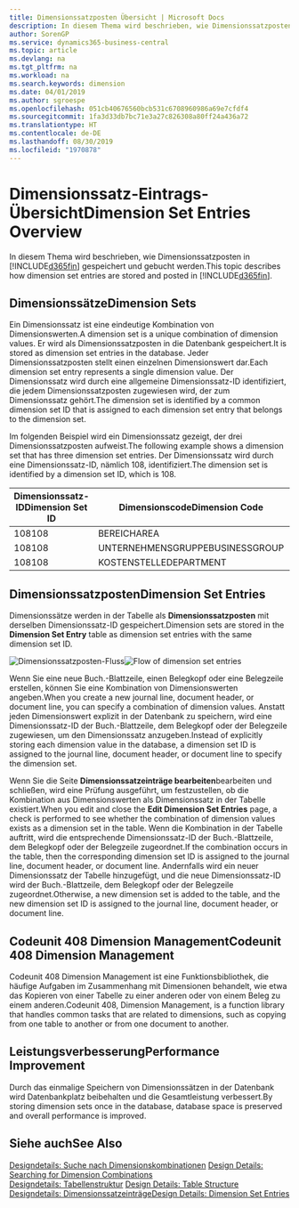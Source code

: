 ```yaml
---
title: Dimensionssatzposten Übersicht | Microsoft Docs
description: In diesem Thema wird beschrieben, wie Dimensionssatzposten in Dynamics 365 gespeichert und gebucht werden.
author: SorenGP
ms.service: dynamics365-business-central
ms.topic: article
ms.devlang: na
ms.tgt_pltfrm: na
ms.workload: na
ms.search.keywords: dimension
ms.date: 04/01/2019
ms.author: sgroespe
ms.openlocfilehash: 051cb40676560bcb531c6708960986a69e7cfdf4
ms.sourcegitcommit: 1fa3d33db7bc71e3a27c826308a80ff24a436a72
ms.translationtype: HT
ms.contentlocale: de-DE
ms.lasthandoff: 08/30/2019
ms.locfileid: "1970878"
---
```

# <a name="dimension-set-entries-overview"></a><span data-ttu-id="6f346-103">Dimensionssatz-Eintrags-Übersicht</span><span class="sxs-lookup"><span data-stu-id="6f346-103">Dimension Set Entries Overview</span></span>
<span data-ttu-id="6f346-104">In diesem Thema wird beschrieben, wie Dimensionssatzposten in [!INCLUDE[d365fin](includes/d365fin_md.md)] gespeichert und gebucht werden.</span><span class="sxs-lookup"><span data-stu-id="6f346-104">This topic describes how dimension set entries are stored and posted in [!INCLUDE[d365fin](includes/d365fin_md.md)].</span></span>  

## <a name="dimension-sets"></a><span data-ttu-id="6f346-105">Dimensionssätze</span><span class="sxs-lookup"><span data-stu-id="6f346-105">Dimension Sets</span></span>  
<span data-ttu-id="6f346-106">Ein Dimensionssatz ist eine eindeutige Kombination von Dimensionswerten.</span><span class="sxs-lookup"><span data-stu-id="6f346-106">A dimension set is a unique combination of dimension values.</span></span> <span data-ttu-id="6f346-107">Er wird als Dimensionssatzposten in die Datenbank gespeichert.</span><span class="sxs-lookup"><span data-stu-id="6f346-107">It is stored as dimension set entries in the database.</span></span> <span data-ttu-id="6f346-108">Jeder Dimensionssatzposten stellt einen einzelnen Dimensionswert dar.</span><span class="sxs-lookup"><span data-stu-id="6f346-108">Each dimension set entry represents a single dimension value.</span></span> <span data-ttu-id="6f346-109">Der Dimensionssatz wird durch eine allgemeine Dimensionssatz-ID identifiziert, die jedem Dimensionssatzposten zugewiesen wird, der zum Dimensionssatz gehört.</span><span class="sxs-lookup"><span data-stu-id="6f346-109">The dimension set is identified by a common dimension set ID that is assigned to each dimension set entry that belongs to the dimension set.</span></span>  

<span data-ttu-id="6f346-110">Im folgenden Beispiel wird ein Dimensionssatz gezeigt, der drei Dimensionssatzposten aufweist.</span><span class="sxs-lookup"><span data-stu-id="6f346-110">The following example shows a dimension set that has three dimension set entries.</span></span> <span data-ttu-id="6f346-111">Der Dimensionssatz wird durch eine Dimensionssatz-ID, nämlich 108, identifiziert.</span><span class="sxs-lookup"><span data-stu-id="6f346-111">The dimension set is identified by a dimension set ID, which is 108.</span></span>  

|<span data-ttu-id="6f346-112">Dimensionssatz-ID</span><span class="sxs-lookup"><span data-stu-id="6f346-112">Dimension Set ID</span></span>|<span data-ttu-id="6f346-113">Dimensionscode</span><span class="sxs-lookup"><span data-stu-id="6f346-113">Dimension Code</span></span>|<span data-ttu-id="6f346-114">Dimensionswertcode</span><span class="sxs-lookup"><span data-stu-id="6f346-114">Dimension Value Code</span></span>|<span data-ttu-id="6f346-115">Dimensionswertname</span><span class="sxs-lookup"><span data-stu-id="6f346-115">Dimension Value Name</span></span>|  
|----------------------|--------------------|--------------------------|--------------------------|  
|<span data-ttu-id="6f346-116">108</span><span class="sxs-lookup"><span data-stu-id="6f346-116">108</span></span>|<span data-ttu-id="6f346-117">BEREICH</span><span class="sxs-lookup"><span data-stu-id="6f346-117">AREA</span></span>|<span data-ttu-id="6f346-118">70</span><span class="sxs-lookup"><span data-stu-id="6f346-118">70</span></span>|<span data-ttu-id="6f346-119">Nordamerika</span><span class="sxs-lookup"><span data-stu-id="6f346-119">America North</span></span>|  
|<span data-ttu-id="6f346-120">108</span><span class="sxs-lookup"><span data-stu-id="6f346-120">108</span></span>|<span data-ttu-id="6f346-121">UNTERNEHMENSGRUPPE</span><span class="sxs-lookup"><span data-stu-id="6f346-121">BUSINESSGROUP</span></span>|<span data-ttu-id="6f346-122">POS1</span><span class="sxs-lookup"><span data-stu-id="6f346-122">HOME</span></span>|<span data-ttu-id="6f346-123">Start</span><span class="sxs-lookup"><span data-stu-id="6f346-123">Home</span></span>|  
|<span data-ttu-id="6f346-124">108</span><span class="sxs-lookup"><span data-stu-id="6f346-124">108</span></span>|<span data-ttu-id="6f346-125">KOSTENSTELLE</span><span class="sxs-lookup"><span data-stu-id="6f346-125">DEPARTMENT</span></span>|<span data-ttu-id="6f346-126">VERKAUF</span><span class="sxs-lookup"><span data-stu-id="6f346-126">SALES</span></span>|<span data-ttu-id="6f346-127">Verkauf</span><span class="sxs-lookup"><span data-stu-id="6f346-127">Sales</span></span>|  

## <a name="dimension-set-entries"></a><span data-ttu-id="6f346-128">Dimensionssatzposten</span><span class="sxs-lookup"><span data-stu-id="6f346-128">Dimension Set Entries</span></span>  
<span data-ttu-id="6f346-129">Dimensionssätze werden in der Tabelle als **Dimensionssatzposten** mit derselben Dimensionssatz-ID gespeichert.</span><span class="sxs-lookup"><span data-stu-id="6f346-129">Dimension sets are stored in the **Dimension Set Entry** table as dimension set entries with the same dimension set ID.</span></span>  

<span data-ttu-id="6f346-130">![Dimensionssatzposten-Fluss](media/dimensionentrynav7.png "Dimensionssatzposten-Fluss")</span><span class="sxs-lookup"><span data-stu-id="6f346-130">![Flow of dimension set entries](media/dimensionentrynav7.png "Flow of dimension set entries")</span></span>  

<span data-ttu-id="6f346-131">Wenn Sie eine neue Buch.-Blattzeile, einen Belegkopf oder eine Belegzeile erstellen, können Sie eine Kombination von Dimensionswerten angeben.</span><span class="sxs-lookup"><span data-stu-id="6f346-131">When you create a new journal line, document header, or document line, you can specify a combination of dimension values.</span></span> <span data-ttu-id="6f346-132">Anstatt jeden Dimensionswert explizit in der Datenbank zu speichern, wird eine Dimensionssatz-ID der Buch.-Blattzeile, dem Belegkopf oder der Belegzeile zugewiesen, um den Dimensionssatz anzugeben.</span><span class="sxs-lookup"><span data-stu-id="6f346-132">Instead of explicitly storing each dimension value in the database, a dimension set ID is assigned to the journal line, document header, or document line to specify the dimension set.</span></span>  

<span data-ttu-id="6f346-133">Wenn Sie die Seite **Dimensionssatzeinträge bearbeiten**bearbeiten und schließen, wird eine Prüfung ausgeführt, um festzustellen, ob die Kombination aus Dimensionswerten als Dimensionssatz in der Tabelle existiert.</span><span class="sxs-lookup"><span data-stu-id="6f346-133">When you edit and close the **Edit Dimension Set Entries** page, a check is performed to see whether the combination of dimension values exists as a dimension set in the table.</span></span> <span data-ttu-id="6f346-134">Wenn die Kombination in der Tabelle auftritt, wird die entsprechende Dimensionssatz-ID der Buch.-Blattzeile, dem Belegkopf oder der Belegzeile zugeordnet.</span><span class="sxs-lookup"><span data-stu-id="6f346-134">If the combination occurs in the table, then the corresponding dimension set ID is assigned to the journal line, document header, or document line.</span></span> <span data-ttu-id="6f346-135">Andernfalls wird ein neuer Dimensionssatz der Tabelle hinzugefügt, und die neue Dimensionssatz-ID wird der Buch.-Blattzeile, dem Belegkopf oder der Belegzeile zugeordnet.</span><span class="sxs-lookup"><span data-stu-id="6f346-135">Otherwise, a new dimension set is added to the table, and the new dimension set ID is assigned to the journal line, document header, or document line.</span></span>

## <a name="codeunit-408-dimension-management"></a><span data-ttu-id="6f346-136">Codeunit 408 Dimension Management</span><span class="sxs-lookup"><span data-stu-id="6f346-136">Codeunit 408 Dimension Management</span></span>
<span data-ttu-id="6f346-137">Codeunit 408 Dimension Management ist eine Funktionsbibliothek, die häufige Aufgaben im Zusammenhang mit Dimensionen behandelt, wie etwa das Kopieren von einer Tabelle zu einer anderen oder von einem Beleg zu einem anderen.</span><span class="sxs-lookup"><span data-stu-id="6f346-137">Codeunit 408, Dimension Management, is a function library that handles common tasks that are related to dimensions, such as copying from one table to another or from one document to another.</span></span>

## <a name="performance-improvement"></a><span data-ttu-id="6f346-138">Leistungsverbesserung</span><span class="sxs-lookup"><span data-stu-id="6f346-138">Performance Improvement</span></span>  
<span data-ttu-id="6f346-139">Durch das einmalige Speichern von Dimensionssätzen in der Datenbank wird Datenbankplatz beibehalten und die Gesamtleistung verbessert.</span><span class="sxs-lookup"><span data-stu-id="6f346-139">By storing dimension sets once in the database, database space is preserved and overall performance is improved.</span></span>  

## <a name="see-also"></a><span data-ttu-id="6f346-140">Siehe auch</span><span class="sxs-lookup"><span data-stu-id="6f346-140">See Also</span></span>  
<span data-ttu-id="6f346-141">[Designdetails: Suche nach Dimensionskombinationen](design-details-searching-for-dimension-combinations.md) </span><span class="sxs-lookup"><span data-stu-id="6f346-141">[Design Details: Searching for Dimension Combinations](design-details-searching-for-dimension-combinations.md) </span></span>  
<span data-ttu-id="6f346-142">[Designdetails: Tabellenstruktur](design-details-table-structure.md) </span><span class="sxs-lookup"><span data-stu-id="6f346-142">[Design Details: Table Structure](design-details-table-structure.md) </span></span>  
[<span data-ttu-id="6f346-143">Designdetails: Dimensionssatzeinträge</span><span class="sxs-lookup"><span data-stu-id="6f346-143">Design Details: Dimension Set Entries</span></span>](design-details-dimension-set-entries.md)   
